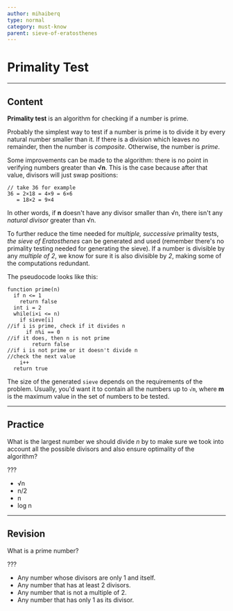 ```yaml
---
author: mihaiberq
type: normal
category: must-know
parent: sieve-of-eratosthenes
---
```


# Primality Test


---

## Content

**Primality test** is an algorithm for checking if a number is prime.

Probably the simplest way to test if a number is prime is to divide it by every natural number smaller than it. If there is a division which leaves no remainder, then the number is *composite*. Otherwise, the number is *prime*.

Some improvements can be made to the algorithm: there is no point in verifying numbers greater than **√n**. This is the case because after that value, divisors will just swap positions:

```plain-text
// take 36 for example
36 = 2×18 = 4×9 = 6×6
   = 18×2 = 9×4
```

In other words, if **n** doesn't have any divisor smaller than √n, there isn't any *natural divisor* greater than √n.

To further reduce the time needed for *multiple, successive* primality tests, *the sieve of Eratosthenes* can be generated and used (remember there's no primality testing needed for generating the sieve). If a number is divisible by any *multiple of 2*, we know for sure it is also divisible by *2*, making some of the computations redundant.

The pseudocode looks like this:

```plain-text
function prime(n)
  if n <= 1
    return false
  int i = 2
  while(i×i <= n)
    if sieve[i]
//if i is prime, check if it divides n
      if n%i == 0
//if it does, then n is not prime
        return false
//if i is not prime or it doesn't divide n
//check the next value
    i++
  return true
```

The size of the generated `sieve` depends on the requirements of the problem. Usually, you'd want it to contain all the numbers up to `√m`, where **m** is the maximum value in the set of numbers to be tested.


---

## Practice

What is the largest number we should divide *n* by to make sure we took into account all the possible divisors and also ensure optimality of the algorithm?

???

- √n
- n/2
- n
- log n


---

## Revision

What is a prime number?

???

- Any number whose divisors are only 1 and itself.
- Any number that has at least 2 divisors.
- Any number that is not a multiple of 2.
- Any number that has only 1 as its divisor.
 
